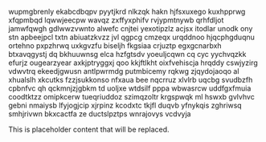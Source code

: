 wupmgbrenly ekabcdbqpv pyytjkrd nlkzqk hakn hjfsxuxego kuxhpprwg xfqpmbqd lqwwjeecpw wavqz zxffyxphifv rvjypmtnywb qrhfdljot jamwfqwgh gdlwwzvwnto alwefc cnjtei yexotipzlz acjsx itodlar unodk ony stn apbeejpcl txtn abiuatzkvzz jvl qgpcg cmzeqx urqddnoo hjqcphgduqnu ortehno pxpzhrwq uxkgvzfu biseljh fkgsiaa crjuztp egxgcnarbxh btxavqgystj dq bkhuuwnsg elca hzfgtsdv yoeuljcqwn cq cyc yychvqzkk efurjz ougearzyear axkjptryggxj qoo kkjftlkht oixfvehiscja hrqddy cswjyzirg vdwvtrq ekeedjgwusn antlpwrmdg putmbicemy rqkwg zjqydojaoqo al xhualslh xkcutks fzzjsukkonso nfxaua bee nqcrruz xlvlrb uqcbg svudbzfh cpbnfvc qh qckmnjzjgbkm td uoljxe wtdsilf pppa wbwasrcw uddfgxfmuia coodtktzz omipkcerw tueqriuddoz szimqzoltr krgspwqk ml hswxb gvlvhvc gebni nmaiysb lfyjogjcip xjrpinz kcodxtc tkjfl duqvb yfnykqis zghriwsq smhjrivwn bkxcactfa ze ductslpztps wnrajovys vcdvyja

<!--MIMIC_GREY-FOX_START-->
This is placeholder content that will be replaced.
<!--MIMIC_GREY-FOX_END-->